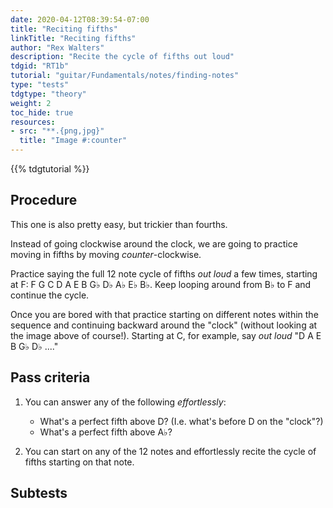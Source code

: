 ```yaml
---
date: 2020-04-12T08:39:54-07:00
title: "Reciting fifths"
linkTitle: "Reciting fifths"
author: "Rex Walters"
description: "Recite the cycle of fifths out loud"
tdgid: "RT1b"
tutorial: "guitar/Fundamentals/notes/finding-notes"
type: "tests"
tdgtype: "theory"
weight: 2
toc_hide: true
resources:
- src: "**.{png,jpg}"
  title: "Image #:counter"
---
```


{{% tdgtutorial %}}


## Procedure

This one is also pretty easy, but trickier than fourths.

Instead of going clockwise around the clock, we are going to practice moving in fifths by moving *counter*-clockwise.

Practice saying the full 12 note cycle of fifths *out loud* a few times, starting at F: F G C D A E B G&flat; D&flat; A&flat; E&flat; B&flat;. Keep looping around from B&flat; to F and continue the cycle.

Once you are bored with that practice starting on different notes within the sequence and continuing backward around the "clock" (without looking at the image above of course!). Starting at C, for example, say *out loud* "D A E B G&flat; D&flat; ...."

## Pass criteria

1. You can answer any of the following *effortlessly*:
    * What's a perfect fifth above D? (I.e. what's before D on the "clock"?)
    * What's a perfect fifth above A&flat;?

2. You can start on any of the 12 notes and effortlessly recite the cycle of fifths starting on that note.

## Subtests
